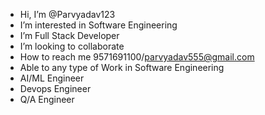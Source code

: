 - Hi, I’m @Parvyadav123
- I’m interested in Software Engineering
- I’m Full Stack Developer
- I’m looking to collaborate 
- How to reach me 9571691100/parvyadav555@gmail.com
- Able to any type of Work in Software Engineering
- AI/ML Engineer
- Devops Engineer
- Q/A Engineer

<!---
Parvyadav123/Parvyadav123 is a ✨ special ✨ repository because its `README.md` (this file) appears on your GitHub profile.
You can click the Preview link to take a look at your changes.
--->
